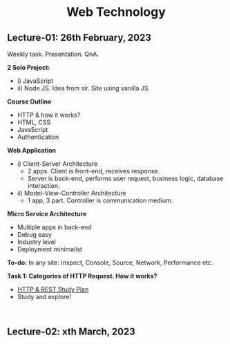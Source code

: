 <h1 align="center">Web Technology</h1>

<h2>Lecture-01: 26th February, 2023</h2>

Weekly task. Presentation. QnA.

**2 Solo Project:**
- i) JavaScript
- ii) Node JS. Idea from sir. Site using vanilla JS.

**Course Outline**
- HTTP & how it works?
- HTML, CSS
- JavaScript
- Authentication

**Web Application**
- i) Client-Server Architecture
    - 2 apps. Client is front-end, receives response.
    - Server is back-end, performs user request, business logic, database interaction.
- ii) Model-View-Controller Architecture
    - 1 app, 3 part. Controller is communication medium.

**Micro Service Architecture**
- Multiple apps in back-end
- Debug easy
- Industry level
- Deployment minimalist

**To-do:** In any site: Inspect, Console, Source, Network, Performance etc.

**Task 1: Categories of HTTP Request. How it works?**
- [HTTP & REST Study Plan](https://nbviewer.org/github/Sakib62/SWE330_Web_Technologies_Tasks/blob/main/Task_01/HTTP-and-REST-StudyPlan.pdf)
- Study and explore!

<br><h2>Lecture-02: xth March, 2023</h2>